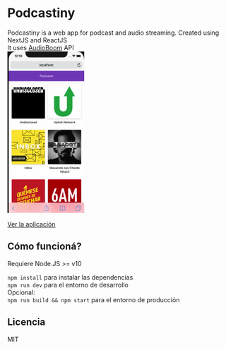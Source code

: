 # Podcastiny
Podcastiny is a web app for podcast and audio streaming. Created using NextJS and ReactJS\
It uses [AudioBoom](https://api.audioboom.com/) API\
![Captura de Podcastiny](./.readme-static/shot1.png)

[Ver la aplicación](https://podcasts-nsgvextlwc.now.sh)

## Cómo funcioná?
Requiere Node.JS >= v10

`npm install` para instalar las dependencias\
`npm run dev` para el entorno de desarrollo\
Opcional:\
`npm run build && npm start` para el entorno de producción

## Licencia

MIT
